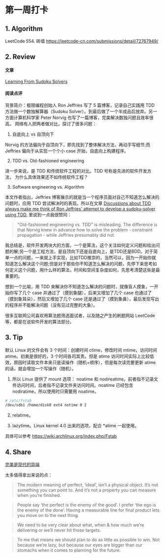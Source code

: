 # 第一周打卡

## 1. Algorithm

LeetCode 554. 砖墙
https://leetcode-cn.com/submissions/detail/72767949/

## 2. Review

#### 文章

[Learning From Sudoku Solvers](http://ravimohan.blogspot.com/2007/04/learning-from-sudoku-solvers.html)

#### 阅读点评

背景简介：极限编程创始人 Ron Jeffries 写了 5 篇博客，记录自己实践用 TDD 方法做一个数独解算器（Sudoku Solver）。到最后做了一个半成品后放弃。另一方面计算机科学家 Peter Norvig 也写了一篇博客，完美解决数独问题且效率很高。
网络有人把两者做对比，探讨了很多问题：

1. 自底向上 vs 自顶向下

Norvig 的方法偏向于自顶向下，即先找到了整体解决方法，再动手写细节;而 Jeffries 偏向于从实现一个个小 case 开始，自底向上构建程序。

2. TDD vs. Old-fashioned engineering

进一步来说，是 TDD 和传统软件工程的对比。TDD 号称是先进的软件开发方法， 为什么具体效果还不如传统软件工程？

3. Software engineering vs. Algorithm

  本文作者指出，Jeffries 博客展示的就是当一个程序员面对自己不知道怎么解决的问题时，应用 TDD 尝试解决时的表现。所以在文章 [Discussions about TDD always make me think of Ron Jeffries' attempt to develop a sudoku-solver using TDD.](https://news.ycombinator.com/item?id=3033446) 里说到一点我很赞同：
> "Old-fashioned engineering vs. TDD" is misleading. The difference is that Norvig knew in advance how to solve the problem - constraint propagation - while Jeffries presumably did not.

  我总结是，软件开发两块大的方面，一个是算法，这个关注如何定义问题和给出问题的解;另一个是工程方法，是自顶向下还是自底向上，是TDD还是BDD。对于简单一点的问题，一来就上手实现，比如TDD推崇的，当然可以，因为一开始你就知道怎么解决这个问题;但是对于那些你不知道怎么解决的问题，先停下来思考如何定义这个问题，用什么样的算法，时间和空间复杂度如何，先思考清楚这些是最重要的。 
  
  想到一个比喻，用 TDD 来解决你不知道怎么解决的问题时，就像盲人摸象，一开始你写了几个 case 并通过了（摸到象腿），后来又增加了几个 case 也通过了（摸到象耳朵），然后又增加了几个 case 还是通过了（摸到象鼻），最后发现写出的程序并不能解决问题（没有见过完整的大象）。
  
  很多互联网公司喜欢用算法题筛选面试者，以及随之产生的刷题网站 LeetCode 等，都是在说软件开发的算法部分。

## 3. Tip

默认 Linux 的文件会有 3 个时间：创建时间 ctime，修改时间 mtime，访问时间 atime。初衷是很好的，3 个时间各司其责。但是 atime 访问时间实际上比较低效，原因时读取文件本来只是读操作（随机+顺序），但是每次读完要更新 atime 的话，就会增加一个写操作（随机）。

1. 所以 Linux 提供了 mount 选项： noatime 和 nodireatime。前者指不记录文件访问时间，后者指不记录文件夹访问时间。noatime 已经包含 nodiratime，所以使用时只需要用 noatime。

```bash
# /etc/fstab
/dev/sdb1 /home/disk0 ext4 notime 0 2
```

2. relatime。

3. lazytime。Linux kernel 4.0 出来的选项，配合 *atime 一起使用。

具体可以参考 https://wiki.archlinux.org/index.php/Fstab

## 4. Share

[完美是现代的异端](https://abe-winter.github.io/heresy/2017/09/03/perfection.html)

太多值得拿出来说的点：
> The modern meaning of perfect, ‘ideal’, isn’t a physical object. It’s not something you can point to. And it’s not a property you can measure when you’re finished.

> People say ‘the perfect is the enemy of the good’. I prefer ‘the ego is the enemy of the done’. Having a measurable line for final product lets you move on to the next thing.

> We need to be very clear about what, when & how much we’re delivering or we’ll never hit those targets.

> To me that means we should plan to do as little as possible to win. Not because we’re lazy, but because our eyes are bigger than our stomachs when it comes to planning for the future.
